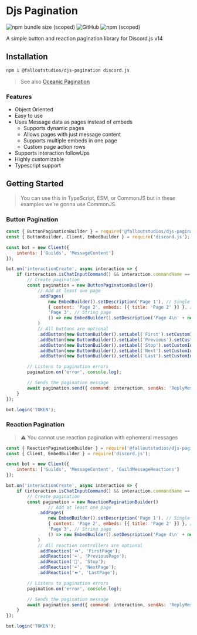 # Djs Pagination
![npm bundle size (scoped)](https://img.shields.io/bundlephobia/min/@falloutstudios/djs-pagination?style=flat-square)
![GitHub](https://img.shields.io/github/license/FalloutStudios/djs-pagination?style=flat-square)
![npm (scoped)](https://img.shields.io/npm/v/@falloutstudios/djs-pagination?label=Latest%20Version&style=flat-square)

A simple button and reaction pagination library for Discord.js v14

## Installation

```bash
npm i @falloutstudios/djs-pagination discord.js
```

> See also [Oceanic Pagination](https://www.npmjs.com/package/oceanic-pagination)

### Features
- Object Oriented
- Easy to use
- Uses Message data as pages instead of embeds
  - Supports dynamic pages
  - Allows pages with just message content
  - Supports multiple embeds in one page
  - Custom page action rows
- Supports interaction followUps
- Highly customizable
- Typescript support

## Getting Started

> You can use this in TypeScript, ESM, or CommonJS but in these examples we're gonna use CommonJS.

### Button Pagination

```js
const { ButtonPaginationBuilder } = require('@falloutstudios/djs-pagination');
const { ButtonBuilder, Client, EmbedBuilder } = require('discord.js');

const bot = new Client({
    intents: ['Guilds', 'MessageContent']
});

bot.on('interactionCreate', async interaction => {
    if (interaction.isChatInputCommand() && interaction.commandName == 'pagination') {
        // Create pagination
        const pagination = new ButtonPaginationBuilder()
            // Add at least one page
            .addPages(
                new EmbedBuilder().setDescription('Page 1'), // Single embed page
                { content: 'Page 2', embeds: [{ title: 'Page 2' }] }, // Message data embed
                'Page 3', // String page
                () => new EmbedBuilder().setDescription('Page 4\n' + new Date().toString()) // Dynamic page
            )
            // All buttons are optional
            .addButton(new ButtonBuilder().setLabel('First').setCustomId('first'), 'FirstPage')
            .addButton(new ButtonBuilder().setLabel('Previous').setCustomId('prev'), 'PreviousPage')
            .addButton(new ButtonBuilder().setLabel('Stop').setCustomId('stop'), 'Stop')
            .addButton(new ButtonBuilder().setLabel('Next').setCustomId('next'), 'NextPage')
            .addButton(new ButtonBuilder().setLabel('Last').setCustomId('last'), 'LastPage');

        // Listens to pagination errors
        pagination.on('error', console.log);

        // Sends the pagination message
        await pagination.send({ command: interaction, sendAs: 'ReplyMessage' });
    }
});

bot.login('TOKEN');
```

### Reaction Pagination
> ⚠️ You cannot use reaction pagination with ephemeral messages

```js
const { ReactionPaginationBuilder } = require('@falloutstudios/djs-pagination');
const { Client, EmbedBuilder } = require('discord.js');

const bot = new Client({
    intents: ['Guilds', 'MessageContent', 'GuildMessageReactions']
});

bot.on('interactionCreate', async interaction => {
    if (interaction.isChatInputCommand() && interaction.commandName == 'pagination') {
        // Create pagination
        const pagination = new ReactionPaginationBuilder()
                // Add at least one page
            .addPages(
                new EmbedBuilder().setDescription('Page 1'), // Single embed page
                { content: 'Page 2', embeds: [{ title: 'Page 2' }] }, // Message data embed
                'Page 3', // String page
                () => new EmbedBuilder().setDescription('Page 4\n' + new Date().toString()) // Dynamic page
            )
            // All reaction controllers are optional
            .addReaction('⏪', 'FirstPage');
            .addReaction('⬅', 'PreviousPage');
            .addReaction('🛑', 'Stop');
            .addReaction('➡️', 'NextPage');
            .addReaction('⏩', 'LastPage');

        // Listens to pagination errors
        pagination.on('error', console.log);

        // Sends the pagination message
        await pagination.send({ command: interaction, sendAs: 'ReplyMessage' });
    }
});

bot.login('TOKEN');
```